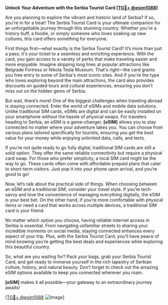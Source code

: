 **Unlock Your Adventure with the Serbia Tourist Card [[TG💪+ @esim1088](https://t.me/s/esim1088)]**

Are you planning to explore the vibrant and historic land of Serbia? If so, you're in for a treat! The Serbia Tourist Card is your ultimate companion for an unforgettable journey through this stunning country. Whether you're a history buff, a foodie, or simply someone who loves soaking up new cultures, this card offers something for everyone.

First things first—what exactly is the Serbia Tourist Card? It’s more than just a pass; it's your ticket to a seamless and enriching experience. With the card, you gain access to a variety of perks that make traveling easier and more enjoyable. Imagine skipping long lines at popular attractions like Belgrade Fortress or Nikola Tesla Museum. That's right—the card grants you free entry to some of Serbia's most iconic sites. And if you're the type who loves exploring beyond the main attractions, the card also provides discounts on guided tours and cultural experiences, ensuring you don’t miss out on the hidden gems of Serbia.

But wait, there’s more! One of the biggest challenges when traveling abroad is staying connected. Enter the world of eSIMs and mobile data solutions. Unlike traditional SIM cards, eSIMs are digital and can be easily installed on your smartphone without the hassle of physical swaps. For travelers heading to Serbia, an eSIM is a game-changer. **[eSIM]** allows you to stay connected no matter where your adventure takes you. You can choose from various plans tailored specifically for tourists, ensuring you get the best value for your money while enjoying unlimited data, calls, and texts.

If you’re not quite ready to go fully digital, traditional SIM cards are still a solid option. They offer the same reliable connectivity but require a physical card swap. For those who prefer simplicity, a local SIM card might be the way to go. These cards often come with affordable prepaid plans that cater to short-term visitors. Just pop it into your phone upon arrival, and you’re good to go!

Now, let’s talk about the practical side of things. When choosing between an eSIM and a traditional SIM, consider your travel style. If you’re tech-savvy and love the convenience of managing everything digitally, the eSIM is your best bet. On the other hand, if you’re more comfortable with physical items or need a card that works across multiple devices, a traditional SIM card is your friend.

No matter which option you choose, having reliable internet access in Serbia is essential. From navigating unfamiliar streets to sharing your incredible moments on social media, staying connected enhances every aspect of your trip. Plus, with the Serbia Tourist Card, you’ll have peace of mind knowing you’re getting the best deals and experiences while exploring this beautiful country.

So, what are you waiting for? Pack your bags, grab your Serbia Tourist Card, and get ready to immerse yourself in the rich tapestry of Serbian culture, history, and natural beauty. Don’t forget to check out the amazing eSIM options available to keep you connected wherever you roam. 

**[eSIM]** makes it all possible—your gateway to an extraordinary journey awaits! 

[[TG💪+ @esim1088](https://t.me/s/esim1088) ![Image](https://i.postimg.cc/Y0z9fWf4/image.png)]